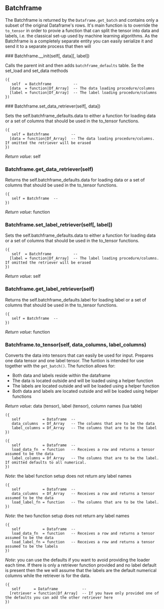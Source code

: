 
## Batchframe

The Batchframe is returned by the `Dataframe.get_batch` and contains only a subset
of the original Dataframe's rows. It's main function is to override the `to_tensor`
in order to provie a function that can split the tensor into data and labels, i.e.
the classical set-up used by machine learning algorithms. As the Batchframe is
a completely separate entity you can easily serialize it and send it to a separate
process that then will

<a name="Batchframe.__init">
### Batchframe.__init(self[, data][, label])

Calls the parent init and then adds `batchframe_defaults` table. Se the
set_load and set_data methods

```
({
   self  = Batchframe          -- 
  [data  = function|Df_Array]  -- The data loading procedure/columns
  [label = function|Df_Array]  -- The label loading procedure/columns
})
```

<a name="Batchframe.set_data_retriever">
### Batchframe.set_data_retriever(self[, data])

Sets the self.batchframe_defaults.data to either a function for loading data or
a set of columns that should be used in the to_tensor functions.

```
({
   self = Batchframe          -- 
  [data = function|Df_Array]  -- The data loading procedure/columns. If omitted the retriever will be erased
})
```

_Return value_: self
<a name="Batchframe.get_data_retriever">
### Batchframe.get_data_retriever(self)

Returns the self.batchframe_defaults.data for loading data or
a set of columns that should be used in the to_tensor functions.

```
({
   self = Batchframe  -- 
})
```

_Return value_: function
<a name="Batchframe.set_label_retriever">
### Batchframe.set_label_retriever(self[, label])

Sets the self.batchframe_defaults.data to either a function for loading data or
a set of columns that should be used in the to_tensor functions.

```
({
   self  = Batchframe          -- 
  [label = function|Df_Array]  -- The label loading procedure/columns. If omitted the retriever will be erased
})
```

_Return value_: self
<a name="Batchframe.get_label_retriever">
### Batchframe.get_label_retriever(self)

Returns the self.batchframe_defaults.label for loading label or
a set of columns that should be used in the to_tensor functions.

```
({
   self = Batchframe  -- 
})
```

_Return value_: function
<a name="Batchframe.to_tensor">
### Batchframe.to_tensor(self, data_columns, label_columns)

Converts the data into tensors that can easily be used for input. Prepares one
data tensor and one label tensor. The funtion is intended for use together
with the `get_batch()`. The function allows for:

- Both data and labels reside within the dataframe
- The data is located outside and will be loaded using a helper function
- The labels are located outside and will be loaded using a helper function
- Both data and labels are located outside and will be loaded using helper functions

_Return value_: data (tensor), label (tensor), column names (lua table)

```
({
   self          = Dataframe  -- 
   data_columns  = Df_Array   -- The columns that are to be the data
   label_columns = Df_Array   -- The columns that are to be the label
})
```


```
({
   self          = Dataframe  -- 
   load_data_fn  = function   -- Receives a row and returns a tensor assumed to be the data
   label_columns = Df_Array   -- The columns that are to be the label. If omitted defaults to all numerical.
})
```

*Note*: the label function setup does not return any label names

```
({
   self          = Dataframe  -- 
   data_columns  = Df_Array   -- Receives a row and returns a tensor assumed to be the data
   load_label_fn = function   -- The columns that are to be the label.
})
```

*Note*: the two function setup does not return any label names

```
({
   self          = Dataframe  -- 
   load_data_fn  = function   -- Receives a row and returns a tensor assumed to be the data
   load_label_fn = function   -- Receives a row and returns a tensor assumed to be the labels
})
```

*Note*: you can use the defaults if you want to avoid providing the loader
each time. If there is only a retriever function provided and no label default
is present then the we will assume that the labels are the default numerical
columns while the retriever is for the data.

```
({
   self      = Dataframe           -- 
  [retriever = function|Df_Array]  -- If you have only provided one of the defaults you can add the other retriever here
})
```


